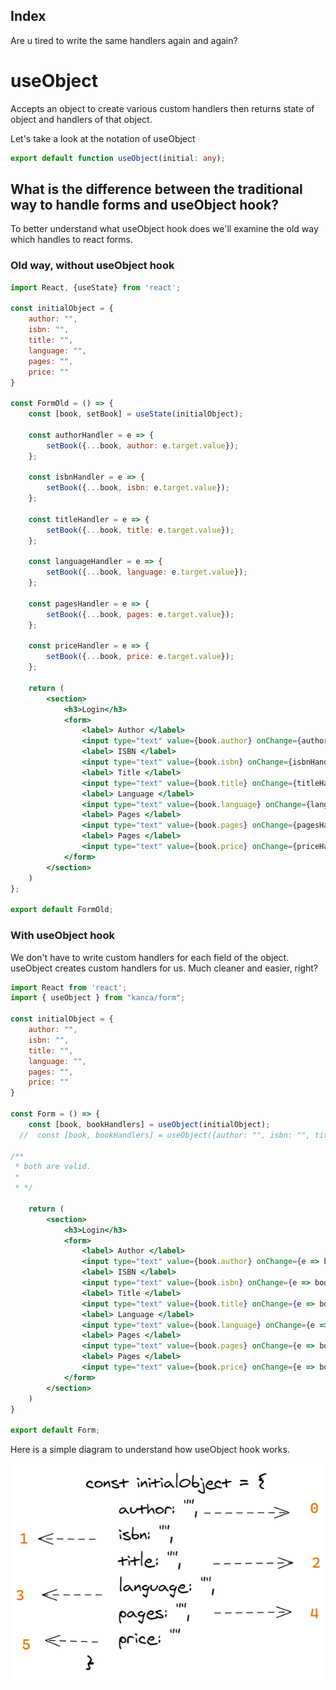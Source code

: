 
## Index

Are u tired to write the same handlers again and again?

# useObject

Accepts an object to create various custom handlers then returns state of object and handlers of that object.

Let's take a look at the notation of useObject

```ts
export default function useObject(initial: any);
```

## What is the difference between the traditional way to handle forms and useObject hook?

To better understand what useObject hook does we'll examine the old way which handles to react forms.

### Old way, without useObject hook

```jsx
import React, {useState} from 'react';

const initialObject = {
    author: "",
    isbn: "",
    title: "",
    language: "",
    pages: "",
    price: ""
}

const FormOld = () => {
    const [book, setBook] = useState(initialObject);

    const authorHandler = e => {
        setBook({...book, author: e.target.value});
    };

    const isbnHandler = e => {
        setBook({...book, isbn: e.target.value});
    };

    const titleHandler = e => {
        setBook({...book, title: e.target.value});
    };

    const languageHandler = e => {
        setBook({...book, language: e.target.value});
    };

    const pagesHandler = e => {
        setBook({...book, pages: e.target.value});
    };

    const priceHandler = e => {
        setBook({...book, price: e.target.value});
    };

    return (
        <section>
            <h3>Login</h3>
            <form>
                <label> Author </label>
                <input type="text" value={book.author} onChange={authorHandler} />
                <label> ISBN </label>
                <input type="text" value={book.isbn} onChange={isbnHandler} />
                <label> Title </label>
                <input type="text" value={book.title} onChange={titleHandler} />
                <label> Language </label>
                <input type="text" value={book.language} onChange={languageHandler} />
                <label> Pages </label>
                <input type="text" value={book.pages} onChange={pagesHandler} />
                <label> Pages </label>
                <input type="text" value={book.price} onChange={priceHandler} />
            </form>
        </section>
    )
};

export default FormOld;
```

### With useObject hook

We don't have to write custom handlers for each field of the object. useObject creates custom handlers for us. Much cleaner and easier, right?

```jsx
import React from 'react';
import { useObject } from "kanca/form";

const initialObject = {
    author: "",
    isbn: "",
    title: "",
    language: "",
    pages: "",
    price: ""
}

const Form = () => {
    const [book, bookHandlers] = useObject(initialObject);
  //  const [book, bookHandlers] = useObject({author: "", isbn: "", title: "", language: "", pages: "", price: ""})

/**
 * both are valid.
 * 
 * */

    return (
        <section>
            <h3>Login</h3>
            <form>
                <label> Author </label>
                <input type="text" value={book.author} onChange={e => bookHandlers[0](e.target.value)} />
                <label> ISBN </label>
                <input type="text" value={book.isbn} onChange={e => bookHandlers[1](e.target.value)} />
                <label> Title </label>
                <input type="text" value={book.title} onChange={e => bookHandlers[2](e.target.value)} />
                <label> Language </label>
                <input type="text" value={book.language} onChange={e => bookHandlers[3](e.target.value)} />
                <label> Pages </label>
                <input type="text" value={book.pages} onChange={e => bookHandlers[4](e.target.value)} />
                <label> Pages </label>
                <input type="text" value={book.price} onChange={e => bookHandlers[5](e.target.value)} />
            </form>
        </section>
    )
}

export default Form;
```

Here is a simple diagram to understand how useObject hook works.

<div align="center">

![](https://raw.githubusercontent.com/enesusta/assets-host-for-github-pages/assets/kanca/useobject-1.png)

</div>